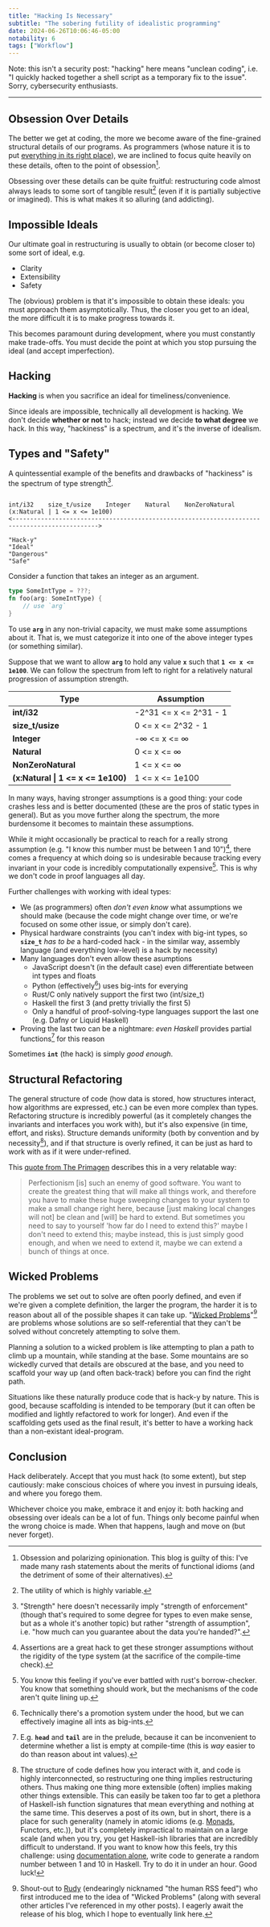 ```yaml
---
title: "Hacking Is Necessary"
subtitle: "The sobering futility of idealistic programming"
date: 2024-06-26T10:06:46-05:00
notability: 6
tags: ["Workflow"]
---
```


Note: this isn't a security post: "hacking" here means "unclean coding", i.e. "I quickly hacked together a shell script as a temporary fix to the issue". Sorry, cybersecurity enthusiasts.

---

## Obsession Over Details

The better we get at coding, the more we become aware of the fine-grained structural details of our programs.
As programmers (whose nature it is to put [everything in its right place](https://en.wikipedia.org/wiki/Everything_in_Its_Right_Place)), we are inclined to focus quite heavily on these details, often to the point of obsession[^obsession].

[^obsession]: Obsession and polarizing opinionation.
This blog is guilty of this: I've made many rash statements about the merits of functional idioms (and the detriment of some of their alternatives).

Obsessing over these details can be quite fruitful: restructuring code almost always leads to some sort of tangible result[^utility] (even if it is partially subjective or imagined).
This is what makes it so alluring (and addicting).

[^utility]: The utility of which is highly variable.

## Impossible Ideals

Our ultimate goal in restructuring is usually to obtain (or become closer to) some sort of ideal, e.g.

- Clarity
- Extensibility
- Safety

The (obvious) problem is that it's impossible to obtain these ideals: you must approach them asymptotically.
Thus, the closer you get to an ideal, the more difficult it is to make progress towards it.

This becomes paramount during development, where you must constantly make trade-offs.
You must decide the point at which you stop pursuing the ideal (and accept imperfection).

## Hacking

**Hacking** is when you sacrifice an ideal for timeliness/convenience.

Since ideals are impossible, technically all development is hacking.
We don't decide **whether or not** to hack; instead we decide **to what degree** we hack.
In this way, "hackiness" is a spectrum, and it's the inverse of idealism.

## Types and "Safety"

A quintessential example of the benefits and drawbacks of "hackiness" is the spectrum of type strength[^strength].

[^strength]: "Strength" here doesn't necessarily imply "strength of enforcement" (though that's required to some degree for types to even make sense, but as a whole it's another topic) but rather "strength of assumption", i.e. "how much can you guarantee about the data you're handed?".

```

int/i32    size_t/usize    Integer    Natural    NonZeroNatural    (x:Natural | 1 <= x <= 1e100)
<---------------------------------------------------------------------------------------------->

"Hack-y"                                                                                 "Ideal"
"Dangerous"                                                                               "Safe"
```

Consider a function that takes an integer as an argument.
```rs
type SomeIntType = ???;
fn foo(arg: SomeIntType) {
    // use `arg`
}
```

To use <b>`arg`</b> in any non-trivial capacity, we must make some assumptions about it.
That is, we must categorize it into one of the above integer types (or something similar).

Suppose that we want to allow **`arg`** to hold any value <b>`x`</b> such that <b>`1 <= x <= 1e100`</b>.
We can follow the spectrum from left to right for a relatively natural progression of assumption strength.

| Type | Assumption |
| ---- | ---------- |
| **int/i32** | -2^31 <= x <= 2^31 - 1 |
| **size_t/usize** | 0 <= x <= 2^32 - 1 |
| **Integer** | -∞ <= x <= ∞ |
| **Natural** | 0 <= x <= ∞ |
| **NonZeroNatural** | 1 <= x <= ∞ |
| **(x:Natural \| 1 <= x <= 1e100)** |  1 <= x <= 1e100 |

In many ways, having stronger assumptions is a good thing: your code crashes less and is better documented (these are the pros of static types in general).
But as you move further along the spectrum, the more burdensome it becomes to maintain these assumptions.

While it might occasionally be practical to reach for a really strong assumption (e.g. "I know this number must be between 1 and 10")[^assertions], there comes a frequency at which doing so is undesirable because tracking every invariant in your code is incredibly computationally expensive[^rust].
This is why we don't code in proof languages all day.

[^assertions]: Assertions are a great hack to get these stronger assumptions without the rigidity of the type system (at the sacrifice of the compile-time check).

[^rust]: You know this feeling if you've ever battled with rust's borrow-checker.
You know that something should work, but the mechanisms of the code aren't quite lining up.

Further challenges with working with ideal types:

- We (as programmers) often *don't even know* what assumptions we should make (because the code might change over time, or we're focused on some other issue, or simply don't care).
- Physical hardware constraints (you can't index with big-int types, so **`size_t`** *has to be* a hard-coded hack - in the similar way, assembly language (and everything low-level) is a hack by necessity)
- Many languages don't even allow these asumptions
    - JavaScript doesn't (in the default case) even differentiate between int types and floats
    - Python (effectively[^py]) uses big-ints for everying
    - Rust/C only natively support the first two (int/size_t)
    - Haskell the first 3 (and pretty trivially the first 5)
    - Only a handful of proof-solving-type languages support the last one (e.g. Dafny or Liquid Haskell)
- Proving the last two can be a nightmare: *even Haskell* provides partial functions[^pf] for this reason

[^py]: Technically there's a promotion system under the hood, but we can effectively imagine all ints as big-ints.

[^pf]: E.g. **`head`** and **`tail`** are in the prelude, because it can be inconvenient to determine whether a list is empty at compile-time (this is *way* easier to do than reason about int values).

Sometimes **`int`** (the hack) is simply *good enough*.

## Structural Refactoring

The general structure of code (how data is stored, how structures interact, how algorithms are expressed, etc.) can be even more complex than types.
Refactoring structure is incredibly powerful (as it completely changes the invariants and interfaces you work with), but it's also expensive (in time, effort, and risks).
Structure demands uniformity (both by convention and by necessity[^necessity]), and if that structure is overly refined, it can be just as hard to work with as if it were under-refined.

[^necessity]: The structure of code defines how you interact with it, and code is highly interconnected, so restructuring one thing implies restructuring others.
Thus making one thing more extensible (often) implies making other things extensible.
This can easily be taken too far to get a plethora of Haskell-ish function signatures that mean everything and nothing at the same time.
This deserves a post of its own, but in short, there is a place for such generality (namely in atomic idioms (e.g. [Monads](/blog/monads), Functors, etc.)), but it's completely impractical to maintain on a large scale (and when you try, you get Haskell-ish libraries that are incredibly difficult to understand.
If you want to know how this feels,
try this challenge: using [documentation alone](https://hackage.haskell.org/package/random-1.2.1.2/docs/System-Random.html), write code to generate a random number between 1 and 10 in Haskell.
Try to do it in under an hour.
Good luck!

This [quote from The Primagen](https://youtu.be/5i_O6NLXYsM?si=71misb9VV3xqp4QI&t=725) describes this in a very relatable way:
> Perfectionism [is] such an enemy of good software.
> You want to create the greatest thing that will make all things work, and therefore you have to make these huge sweeping changes to your system to make a small change right here, because [just making local changes will not] be clean and [will] be hard to extend.
> But sometimes you need to say to yourself 'how far do I need to extend this?' maybe I don't need to extend this; maybe instead, this is just simply good enough, and when we need to extend it, maybe we can extend a bunch of things at once.

## Wicked Problems

The problems we set out to solve are often poorly defined, and even if we're given a complete definition, the larger the program, the harder it is to reason about all of the possible shapes it can take up.
"[Wicked Problems](https://en.wikipedia.org/wiki/Wicked_problem)"[^rudy] are problems whose solutions are so self-referential that they can't be solved without concretely attempting to solve them.

[^rudy]: Shout-out to [Rudy](https://github.com/rudyb2001) (endearingly nicknamed "the human RSS feed") who first introduced me to the idea of "Wicked Problems" (along with several other articles I've referenced in my other posts).
I eagerly await the release of his blog, which I hope to eventually link here.

Planning a solution to a wicked problem is like attempting to plan a path to climb up a mountain, while standing at the base.
Some mountains are so wickedly curved that details are obscured at the base, and you need to scaffold your way up (and often back-track) before you can find the right path.

Situations like these naturally produce code that is hack-y by nature.
This is good, because scaffolding is intended to be temporary (but it can often be modified and lightly refactored to work for longer).
And even if the scaffolding gets used as the final result, it's better to have a working hack than a non-existant ideal-program.

## Conclusion

Hack deliberately.
Accept that you must hack (to some extent), but step cautiously: make conscious choices of where you invest in pursuing ideals, and where you forego them.

Whichever choice you make, embrace it and enjoy it: both hacking and obsessing over ideals can be a lot of fun.
Things only become painful when the wrong choice is made.
When that happens, laugh and move on (but never forget).
